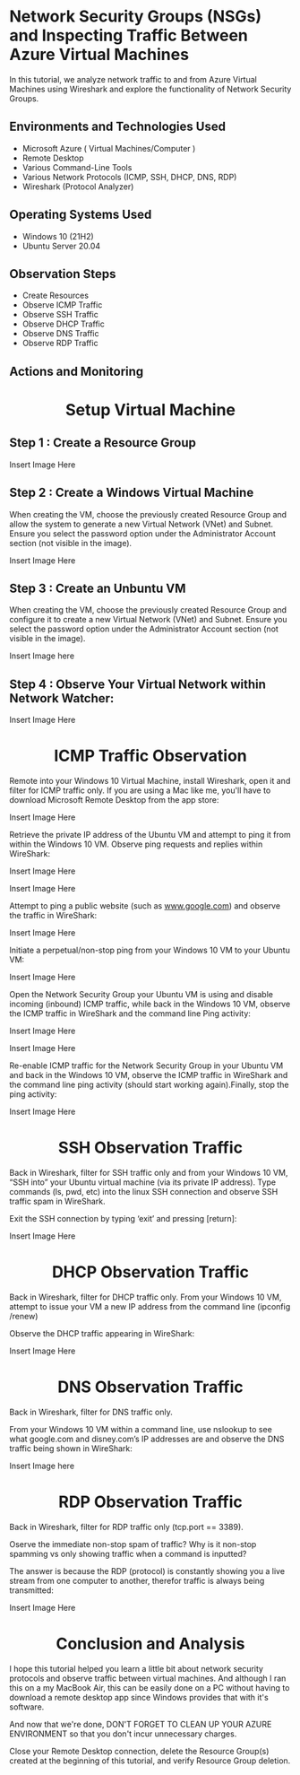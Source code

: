 
# Network Security Groups (NSGs) and Inspecting Traffic Between Azure Virtual Machines

In this tutorial, we analyze network traffic to and from Azure Virtual Machines using Wireshark and explore the functionality of Network Security Groups.

## Environments and Technologies Used 
- Microsoft Azure ( Virtual Machines/Computer )
- Remote Desktop 
- Various Command-Line Tools
- Various Network Protocols (ICMP, SSH, DHCP, DNS, RDP)
- Wireshark (Protocol Analyzer)

## Operating Systems Used
- Windows 10 (21H2)
- Ubuntu Server 20.04

## Observation Steps
- Create Resources
- Observe ICMP Traffic
- Observe SSH Traffic
- Observe DHCP Traffic
- Observe DNS Traffic
- Observe RDP Traffic

## Actions and Monitoring 

<h1 align="center"> Setup Virtual Machine </h1>

## Step 1 : Create a Resource Group

Insert Image Here

## Step 2 : Create a Windows Virtual Machine 

When creating the VM, choose the previously created Resource Group and allow the system to generate a new Virtual Network (VNet) and Subnet. Ensure you select the password option under the Administrator Account section (not visible in the image).

Insert Image Here

## Step 3 : Create an Unbuntu VM 

When creating the VM, choose the previously created Resource Group and configure it to create a new Virtual Network (VNet) and Subnet. Ensure you select the password option under the Administrator Account section (not visible in the image).

Insert Image here 

## Step 4 : Observe Your Virtual Network within Network Watcher:

Insert Image Here


<h1 align="center"> ICMP Traffic Observation </h1>

Remote into your Windows 10 Virtual Machine, install Wireshark, open it and filter for ICMP traffic only. If you are using a Mac like me, you'll have to download Microsoft Remote Desktop from the app store:

Insert Image Here

Retrieve the private IP address of the Ubuntu VM and attempt to ping it from within the Windows 10 VM. Observe ping requests and replies within WireShark:

Insert Image Here

Insert Image Here

Attempt to ping a public website (such as www.google.com) and observe the traffic in WireShark:

Insert Image Here

Initiate a perpetual/non-stop ping from your Windows 10 VM to your Ubuntu VM:

Insert Image Here

Open the Network Security Group your Ubuntu VM is using and disable incoming (inbound) ICMP traffic, while back in the Windows 10 VM, observe the ICMP traffic in WireShark and the command line Ping activity:

Insert Image Here

Insert Image Here

Re-enable ICMP traffic for the Network Security Group in your Ubuntu VM and back in the Windows 10 VM, observe the ICMP traffic in WireShark and the command line ping activity (should start working again).Finally, stop the ping activity:

Insert Image Here

<h1 align="center"> SSH Observation Traffic </h1>

Back in Wireshark, filter for SSH traffic only and from your Windows 10 VM, “SSH into” your Ubuntu virtual machine (via its private IP address). Type commands (ls, pwd, etc) into the linux SSH connection and observe SSH traffic spam in WireShark.

Exit the SSH connection by typing ‘exit’ and pressing [return]:

Insert Image Here

<h1 align="center"> DHCP Observation Traffic </h1>

Back in Wireshark, filter for DHCP traffic only. From your Windows 10 VM, attempt to issue your VM a new IP address from the command line (ipconfig /renew)

Observe the DHCP traffic appearing in WireShark:

Insert Image Here

<h1 align="center"> DNS Observation Traffic </h1>

Back in Wireshark, filter for DNS traffic only.

From your Windows 10 VM within a command line, use nslookup to see what google.com and disney.com’s IP addresses are and observe the DNS traffic being shown in WireShark:

Insert Image here 

<h1 align="center"> RDP Observation Traffic </h1>

Back in Wireshark, filter for RDP traffic only (tcp.port == 3389).

Oserve the immediate non-stop spam of traffic? Why is it non-stop spamming vs only showing traffic when a command is inputted?

The answer is because the RDP (protocol) is constantly showing you a live stream from one computer to another, therefor traffic is always being transmitted:

Insert Image Here

<h1 align="center"> Conclusion and Analysis </h1>

I hope this tutorial helped you learn a little bit about network security protocols and observe traffic between virtual machines. And although I ran this on a my MacBook Air, this can be easily done on a PC without having to download a remote desktop app since Windows provides that with it's software.

And now that we're done, DON'T FORGET TO CLEAN UP YOUR AZURE ENVIRONMENT so that you don't incur unnecessary charges.

Close your Remote Desktop connection, delete the Resource Group(s) created at the beginning of this tutorial, and verify Resource Group deletion.
